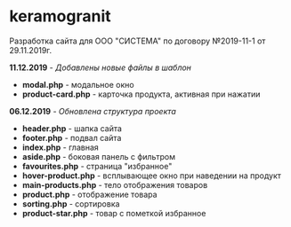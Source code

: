 # keramogranit
Разработка сайта для ООО "СИСТЕМА" по договору №2019-11-1 от 29.11.2019г.

<strong>11.12.2019</strong> - <i>Добавлены новые файлы в шаблон</i>
<ul>
  <li><strong>modal.php</strong> - модальное окно</li>
  <li><strong>product-card.php</strong> - карточка продукта, активная при нажатии</li>
 </ul>
  
<strong>06.12.2019</strong> - <i>Обновлена структура проекта</i>
<ul>
  <li><strong>header.php</strong> - шапка сайта</li>
  <li><strong>footer.php</strong> - подвал сайта</li>
  <li><strong>index.php</strong> - главная</li>
  <li><strong>aside.php</strong> - боковая панель с фильтром</li>
  <li><strong>favourites.php</strong> - страница "избранное"</li>
  <li><strong>hover-product.php</strong> - всплывающее окно при наведении на продукт</li>
  <li><strong>main-products.php</strong> - тело отображения товаров</li>
  <li><strong>product.php</strong> - отображение товара</li>
  <li><strong>sorting.php</strong> - сортировка</li>
  <li><strong>product-star.php</strong> - товар с пометкой избранное</li>
 </ul>
  
